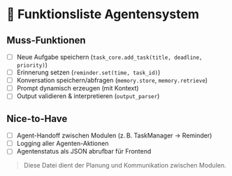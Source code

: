 # 🔧 Funktionsliste Agentensystem

## Muss-Funktionen
- [ ] Neue Aufgabe speichern (`task_core.add_task(title, deadline, priority)`)
- [ ] Erinnerung setzen (`reminder.set(time, task_id)`)
- [ ] Konversation speichern/abfragen (`memory.store`, `memory.retrieve`)
- [ ] Prompt dynamisch erzeugen (mit Kontext)
- [ ] Output validieren & interpretieren (`output_parser`)

## Nice-to-Have
- [ ] Agent-Handoff zwischen Modulen (z. B. TaskManager → Reminder)
- [ ] Logging aller Agenten-Aktionen
- [ ] Agentenstatus als JSON abrufbar für Frontend

> Diese Datei dient der Planung und Kommunikation zwischen Modulen.
